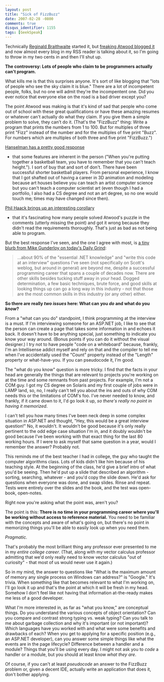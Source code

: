 ```yaml
---
layout: post
title: "Sick of FizzBuzz"
date: 2007-02-28 -0800
comments: true
disqus_identifier: 1155
tags: [GeekSpeak]
---
```

Technically [Reginald
Braithwaite](http://weblog.raganwald.com/2007/01/dont-overthink-fizzbuzz.html)
started it, but [freaking Atwood blogged
it](http://www.codinghorror.com/blog/archives/000781.html) and now
almost every blog in my RSS reader is talking about it, so I'm going to
throw in my two cents in and then I'll shut up.
 
 **The controversy: Lots of people who claim to be programmers actually
can't program.**
 
 What kills me is that this surprises anyone. It's sort of like blogging
that "lots of people who see the sky claim it is blue." There are a lot
of incompetent people, folks, but no one will admit they're the
incompentent one. Did you ever notice that everyone else on the road is
a bad driver except you?
 
 The point Atwood was making is that it's kind of sad that people who
come out of school with these great qualifications or have these amazing
resumes or whatever can't actually do what they claim. If you give them
a simple problem to solve, they can't do it. (That's the "FizzBuzz"
thing: Write a program that prints the numbers from 1 to 100. But for
multiples of three print "Fizz" instead of the number and for the
multiples of five print "Buzz". For numbers which are multiples of both
three and five print "FizzBuzz.")
 
 [Hanselman has a pretty good
response](http://www.hanselman.com/blog/YouCantTeachHeightMeasuringProgrammerCompetenceViaFizzBuzz.aspx)
- that some features are inherent in the person ("When you're putting
together a basketball team, you have to remember that you can't teach
height."). I sort of buy that and sort of don't. There have been
successful shorter basketball players. From personal experience, I know
that I got shafted out of having a career in 3D animation and modeling
because art houses believe you can teach an artist computer science but
you can't teach a computer scientist art (even though I had a portfolio,
I also had a CS degree and not an art degree, so no one would touch me;
times may have changed since then).
 
 [Phil Haack brings up an interesting
corollary](http://haacked.com/archive/2007/02/27/Why_Cant_Programmers._Read.aspx)
- that it's fascinating how many people solved Atwood's puzzle in the
comments (utterly missing the point) and got it wrong because they
didn't read the requirements thoroughly. That's just as bad as not being
able to program.
 
 But the best response I've seen, and the one I agree with most, is [a
tiny blurb from Mike Gunderloy on today's Daily
Grind](http://www.larkware.com/dg7/TheDailyGrind1088.aspx):

> ...about 90% of the "essential .NET knowledge" and "write this code at
> an interview" questions I've seen (not specifically on Scott's weblog,
> but around in general) are beyond me, despite a successful programming
> career that spans a couple of decades now. There are other skills
> besides tucking stuff away in your head. Dogged determination, a few
> basic techniques, brute force, and good skills at looking things up
> can go a long way in this industry - not that those are the most
> common skills in this industry (or any other) either.


 **So there are really *two issues* here: What can you *do* and what do
you *know*?**
 
 From a "what can you do" standpoint, I think programming at the
interview is a must. If I'm interviewing someone for an ASP.NET job, I
like to see that the person can create a page that takes some
information in and echoes it back. It doesn't have to be anything
special, just something to indicate you know your way around. (Bonus
points if you can do it without the visual designer.) I try not to have
people "code on a whiteboard" because, frankly, I'm an Intellisense
addict myself and rely on that and the compiler to tell me when I've
accidentally used the "Count" property instead of the "Length" property
or what-have-you. If you can pseudocode it, I'm good.
 
 The "what do you know" question is more tricky. I find that the facts
in your head are generally the things that are relevant to projects
you're working on at the time and some remnants from past projects. For
example, I'm not a COM guy. I got my CS degree on Solaris and my first
couple of jobs were in LAMP land, so, no, I really can't tell you about
the ins and outs of why COM needs this or the limitations of COM's foo.
I've never needed to know, and frankly, if it came down to it, I'd go
look it up, *so there's really no point in having it memorized*.
 
 I can't tell you how many times I've been neck deep in some complex
situation in ASP.NET and thought, "Hey, this would be a great interview
question!" No, it wouldn't. It wouldn't be good because it's only really
pertinent to the odd edge case situation I'm in, and it doubly wouldn't
be good because I've been working with that exact thing for the last 80
working hours. If I were to ask myself that same question in a year,
would I remember the answer? Probably not.
 
 This reminds me of the best teacher I had in college, the guy who
taught the computer algorithms class. Lots of kids didn't like him
because of his teaching style. At the beginning of the class, he'd give
a brief intro of what you'd be seeing. Then he'd put up a slide that
described an algorithm - sorting, searching, whatever - and you'd copy
the slide down. He'd ask for questions when everyone was done, and swap
slides. Rinse and repeat. Tests were entirely over the slides and the
book, and the test was open-book, open-notes.
 
 Right now you're asking what the point was, aren't you?
 
 The point is this: **There is no time in your programming career where
you'll be working without access to reference material.** You need to be
familiar with the concepts and aware of what's going on, but there's no
point in memorizing things you'll be able to easily look up when you
need them.
 
 *Pragmatic.*
 
 That's probably the most brilliant thing any professor ever presented
to me in my *entire college career*. (That, along with my vector
calculus professor admitting that we'd only really need to know vector
calculus "out of curiosity" - that most of us would never use it
again.)
 
 So in my mind, the answer to questions like "What is the maximum amount
of memory any single process on Windows can address?" is "Google." It's
trivia. When something like that becomes relevant to what I'm working
on, I'll go look it up and that's the point at which it will be fresh in
my head. Somehow I don't feel like not having that information
at-the-ready makes me less of a good developer.
 
 What I'm more interested in, as far as "what you know," are conceptual
things. Do you understand the various concepts of object orientation?
Can you compare and contrast strong typing vs. weak typing? Can you talk
to me about garbage collection and why it's important (or not
important)? Which languages have you worked with and what were some
benefits and drawbacks of each? When you get to applying for a specific
position (e.g., an ASP.NET developer), can you answer some simple things
like what the events are in the page lifecycle? Difference between a
handler and a module? Things that you'll be using every day. I might not
ask you to *code* a handler or a module, but you should at least know
*what they are*.
 
 Of course, if you can't at least *pseudocode* an answer to the FizzBuzz
problem or, given a decent IDE, actually write an application that does
it, don't bother applying.
